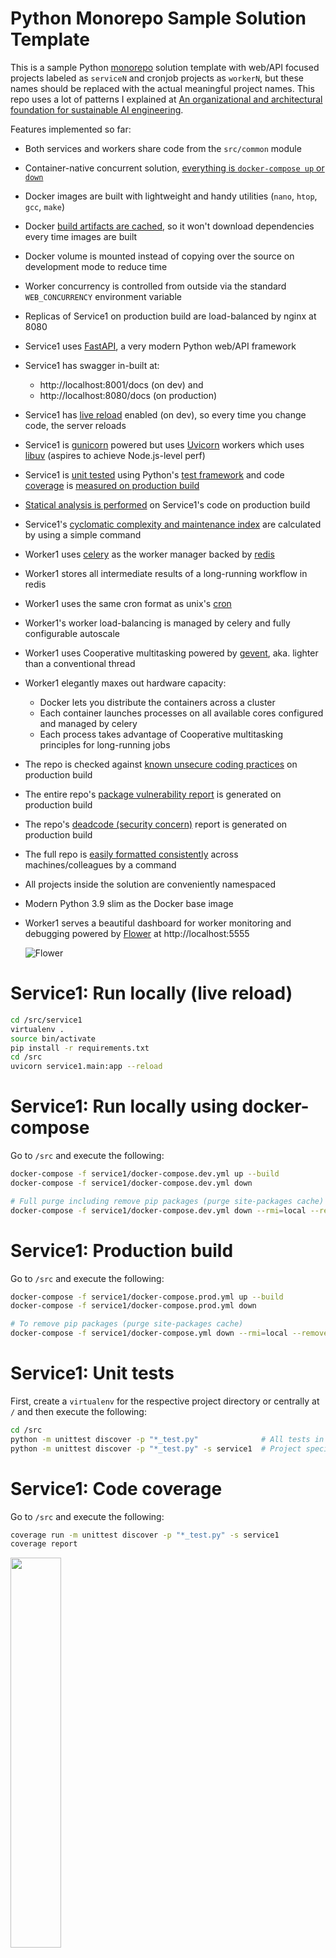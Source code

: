 # Python Monorepo Sample Solution Template

This is a sample Python [monorepo](https://en.wikipedia.org/wiki/Monorepo) solution template with web/API focused projects labeled as `serviceN` and cronjob projects as `workerN`, but these names should be replaced with the actual meaningful project names. This repo uses a lot of patterns I explained at [An organizational and architectural foundation for sustainable AI engineering](https://medium.com/@tsaqib/an-organizational-and-architectural-foundation-for-sustainable-ai-engineering-18cf03998545).

Features implemented so far:

- Both services and workers share code from the `src/common` module
- Container-native concurrent solution, [everything is `docker-compose up` or `down`](#service1-run-locally-using-docker-compose)
- Docker images are built with lightweight and handy utilities (`nano`, `htop`, `gcc`, `make`)
- Docker [build artifacts are cached](#service1-production-build), so it won't download dependencies every time images are built
- Docker volume is mounted instead of copying over the source on development mode to reduce time
- Worker concurrency is controlled from outside via the standard `WEB_CONCURRENCY` environment variable
- Replicas of Service1 on production build are load-balanced by nginx at 8080
- Service1 uses [FastAPI](https://fastapi.tiangolo.com/), a very modern Python web/API framework
- Service1 has swagger in-built at:
  - http://localhost:8001/docs (on dev) and
  - http://localhost:8080/docs (on production)
- Service1 has [live reload](#service1-run-locally-live-reload) enabled (on dev), so every time you change code, the server reloads
- Service1 is [gunicorn](https://gunicorn.org/) powered but uses [Uvicorn](https://www.uvicorn.org/) workers which uses [libuv](https://github.com/libuv/libuv) (aspires to achieve Node.js-level perf)
- Service1 is [unit tested](#service1-unit-tests) using Python's [test framework](https://docs.python.org/3/library/unittest.html) and code [coverage](https://github.com/nedbat/coveragepy) is [measured on production build](#service1-code-coverage)
- [Statical analysis is performed](#service1-perform-statical-analysis) on Service1's code on production build
- Service1's [cyclomatic complexity and maintenance index](#service1-calculate-cyclomatic-complexity-and-maintenance-index) are calculated by using a simple command
- Worker1 uses [celery](https://docs.celeryproject.org/) as the worker manager backed by [redis](https://redis.io/)
- Worker1 stores all intermediate results of a long-running workflow in redis
- Worker1 uses the same cron format as unix's [cron](https://man7.org/linux/man-pages/man5/crontab.5.html)
- Worker1's worker load-balancing is managed by celery and fully configurable autoscale
- Worker1 uses Cooperative multitasking powered by [gevent](http://www.gevent.org/), aka. lighter than a conventional thread
- Worker1 elegantly maxes out hardware capacity:
  - Docker lets you distribute the containers across a cluster
  - Each container launches processes on all available cores configured and managed by celery
  - Each process takes advantage of Cooperative multitasking principles for long-running jobs
- The repo is checked against [known unsecure coding practices](#find-unsecure-coding-practices) on production build
- The entire repo's [package vulnerability report](#find-package-vulnerability) is generated on production build
- The repo's [deadcode (security concern)](#find-deadcode-security-concern) report is generated on production build
- The full repo is [easily formatted consistently](#consistent-code-formatting-across-colleagues) across machines/colleagues by a command
- All projects inside the solution are conveniently namespaced
- Modern Python 3.9 slim as the Docker base image
- Worker1 serves a beautiful dashboard for worker monitoring and debugging powered by [Flower](https://flower.readthedocs.io/) at http://localhost:5555

  ![Flower](./screenshots/flower.png "Flower")

# Service1: Run locally (live reload)

```bash
cd /src/service1
virtualenv .
source bin/activate
pip install -r requirements.txt
cd /src
uvicorn service1.main:app --reload
```

# Service1: Run locally using docker-compose

Go to `/src` and execute the following:

```bash
docker-compose -f service1/docker-compose.dev.yml up --build
docker-compose -f service1/docker-compose.dev.yml down

# Full purge including remove pip packages (purge site-packages cache)
docker-compose -f service1/docker-compose.dev.yml down --rmi=local --remove-orphans -v
```

# Service1: Production build

Go to `/src` and execute the following:

```bash
docker-compose -f service1/docker-compose.prod.yml up --build
docker-compose -f service1/docker-compose.prod.yml down

# To remove pip packages (purge site-packages cache)
docker-compose -f service1/docker-compose.yml down --rmi=local --remove-orphans -v
```

# Service1: Unit tests

First, create a `virtualenv` for the respective project directory or centrally at `/` and then execute the following:

```bash
cd /src
python -m unittest discover -p "*_test.py"              # All tests in the repo
python -m unittest discover -p "*_test.py" -s service1  # Project specific
```

# Service1: Code coverage

Go to `/src` and execute the following:

```bash
coverage run -m unittest discover -p "*_test.py" -s service1
coverage report
```

<img src="./screenshots/coverage.png" width="40%">

# Service1: Perform statical analysis

Go to `/src` and execute the following:

```bash
mypy service1/main.py

# Success: no issues found in 8 source files
```

# Service1: Calculate cyclomatic complexity and maintenance index

```bash
radon cc -as service1/ common/
radon mi -s service1/ common/
```

<img src="./screenshots/cyc.png" width="35%">

# Find deadcode (security concern)

Go to `/src` and execute the following:

```bash
vulture service1/ --ignore-decorators "@router.*"

# service1/routers/fail_deadcode.py:7: unused function 'fail_it' (60% confidence)
```

# Find package vulnerability

Go to `/src` and execute the following:

```bash
safety check
```

<img src="./screenshots/safety.png" width="45%">

# Find unsecure coding practices

Go to `/src` and execute the following:

```bash
bandit -r service1/ common/
```

<img src="./screenshots/bandit.png" width="30%">

# Consistent code formatting across colleagues

Go to `/src` and execute the following:

```bash
black common/ service1/ --exclude "/(bin|lib)/"
```
